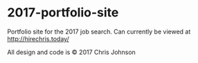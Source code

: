 # 2017-portfolio-site

Portfolio site for the 2017 job search. Can currently be viewed at http://hirechris.today/

All design and code is © 2017 Chris Johnson
